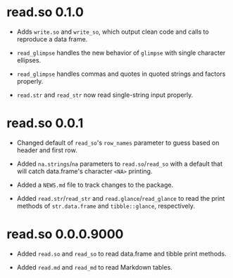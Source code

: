 # read.so 0.1.0

* Adds `write.so` and `write_so`, which output clean code and calls to 
  reproduce a data frame.

* `read_glimpse` handles the new behavior of `glimpse` with single character 
  ellipses.

* `read_glimpse` handles commas and quotes in quoted strings and factors 
  properly.

* `read.str` and `read_str` now read single-string input properly.

# read.so 0.0.1

* Changed default of `read_so`'s `row_names` parameter to guess based on header 
  and first row.

* Added `na.strings`/`na` parameters to `read.so`/`read_so` with a default that 
  will catch data.frame's character `<NA>` printing.

* Added a `NEWS.md` file to track changes to the package.

* Added `read.str`/`read_str` and `read.glance`/`read_glance` to read the print 
  methods of `str.data.frame` and `tibble::glance`, respectively.
  
# read.so 0.0.0.9000
  
* Added `read.so` and `read_so` to read data.frame and tibble print methods.

* Added `read.md` and `read_md` to read Markdown tables.
